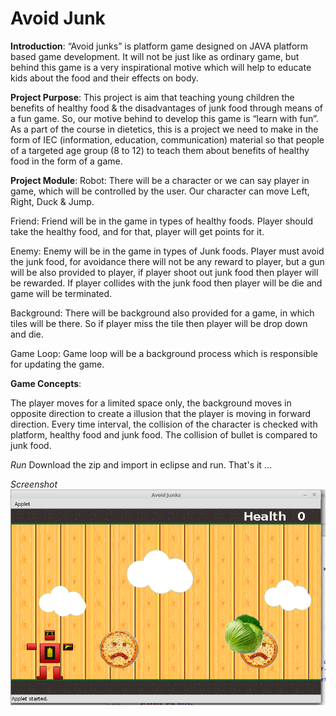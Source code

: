 # Avoid Junk
__Introduction__:
“Avoid junks” is platform game designed on  JAVA platform based game development. It will not be just like as ordinary game, but behind this game is a  very inspirational motive which will help to educate kids about the food and their effects on body. 

__Project Purpose__: 
This project is aim that teaching young children the benefits of healthy food & the disadvantages of junk food through means of a fun game. So, our motive behind to develop this game is “learn with fun”. As a part of the course in dietetics, this is a project we need to make in the form of IEC (information, education, communication) material so that people of a targeted age group (8 to 12) to teach them about benefits of healthy food in the form of a game.

__Project Module__:
Robot: There will be a character or we can say player in game, which will be controlled by the user. Our character can move Left, Right, Duck & Jump.

Friend: Friend will be in the game in types of healthy foods. Player should take the healthy food, and for that, player will get points for it.

Enemy: Enemy will be in the game in types of Junk foods. Player must avoid the junk food, for avoidance there will not be any reward to player, but a gun will be also provided to player, if player shoot out junk food then player will be rewarded. If player collides with the junk food then player will be die and game will be terminated.

Background: There will be background also provided for a game, in which tiles will be there. So if player miss the tile then player will be drop down and die.  

Game Loop: Game loop will be a background process which is responsible for updating the game.

__Game Concepts__:

The player moves for a limited space only, the background moves in opposite direction to create a illusion that the player is moving in forward direction.
Every time interval, the collision of the character is checked with platform, healthy food and junk food. The collision of bullet is compared to junk food.


*Run*
Download the zip and import in eclipse and run. That's it ...

*Screenshot*
![demo image tag](https://github.com/zaverichintan/javagame/blob/master/play.png)
